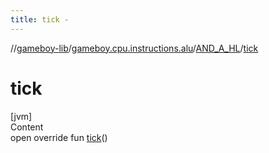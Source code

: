 ```yaml
---
title: tick -
---
```

//[gameboy-lib](../../index.md)/[gameboy.cpu.instructions.alu](../index.md)/[AND_A_HL](index.md)/[tick](tick.md)



# tick  
[jvm]  
Content  
open override fun [tick](tick.md)()  



